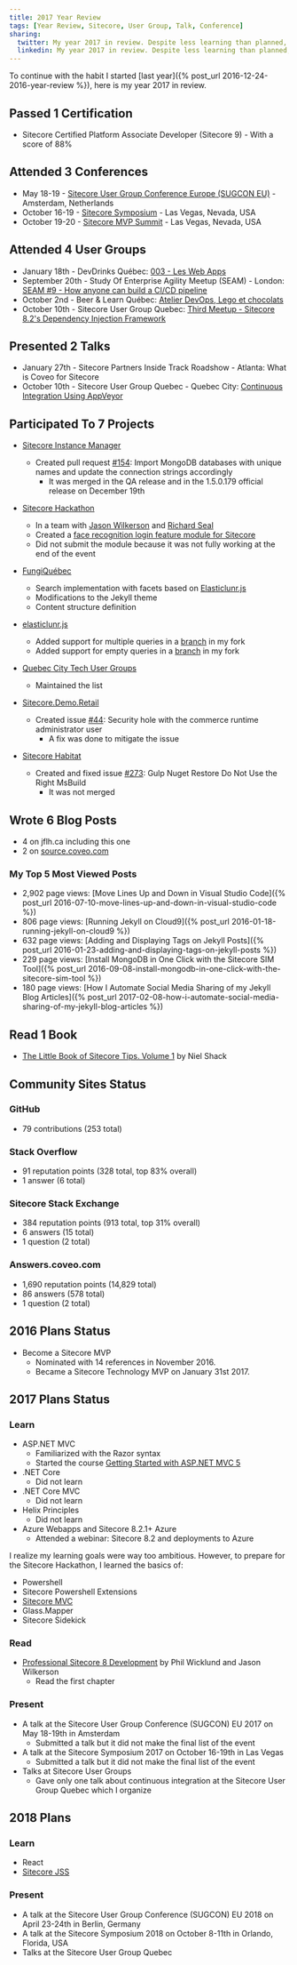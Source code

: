 ```yaml
---
title: 2017 Year Review
tags: [Year Review, Sitecore, User Group, Talk, Conference]
sharing:
  twitter: My year 2017 in review. Despite less learning than planned, I did a lot! # Max 116 characters
  linkedin: My year 2017 in review. Despite less learning than planned, I did a lot!
---
```


To continue with the habit I started [last year]({% post_url 2016-12-24-2016-year-review %}), here is my year 2017 in review.

<!-- more -->

## Passed 1 Certification

* Sitecore Certified Platform Associate Developer (Sitecore 9) - With a score of 88%

## Attended 3 Conferences

* May 18-19 - [Sitecore User Group Conference Europe (SUGCON EU)](http://www.sugcon.eu/sugcon-europe-2017/) - Amsterdam, Netherlands
* October 16-19 - [Sitecore Symposium](https://www.sitecore.net/events/symposium-2017/) - Las Vegas, Nevada, USA
* October 19-20 - [Sitecore MVP Summit](https://mvp.sitecore.net/benefits) - Las Vegas, Nevada, USA

## Attended 4 User Groups

* January 18th - DevDrinks Québec: [003 - Les Web Apps](https://www.facebook.com/events/1589281908046526/)
* September 20th - Study Of Enterprise Agility Meetup (SEAM) - London: [SEAM #9 - How anyone can build a CI/CD pipeline](https://www.meetup.com/Study-Of-Enterprise-Agility-Meetup/events/242250719/)
* October 2nd - Beer & Learn Québec: [Atelier DevOps, Lego et chocolats](https://www.eventbrite.ca/e/billets-atelier-devops-lego-et-chocolats-38060614322)
* October 10th - Sitecore User Group Quebec: [Third Meetup - Sitecore 8.2's Dependency Injection Framework](https://www.meetup.com/Sitecore-User-Group-Quebec/events/243512534/)

## Presented 2 Talks

* January 27th - Sitecore Partners Inside Track Roadshow - Atlanta: What is Coveo for Sitecore
* October 10th - Sitecore User Group Quebec - Quebec City: [Continuous Integration Using AppVeyor](https://www.meetup.com/Sitecore-User-Group-Quebec/events/243512534/)

## Participated To 7 Projects

* [Sitecore Instance Manager](https://github.com/Sitecore/Sitecore-Instance-Manager)
  * Created pull request [#154](https://github.com/Sitecore/Sitecore-Instance-Manager/pull/154): Import MongoDB databases with unique names and update the connection strings accordingly
    * It was merged in the QA release and in the 1.5.0.179 official release on December 19th

* [Sitecore Hackathon](http://www.sitecorehackathon.org/sitecore-hackathon-2017/)
  * In a team with [Jason Wilkerson](https://twitter.com/longhorntaco) and [Richard Seal](https://twitter.com/rich_seal)
  * Created a [face recognition login feature module for Sitecore](https://github.com/LonghornTaco/Habitat)
  * Did not submit the module because it was not fully working at the end of the event

* [FungiQuébec](https://www.fungiquebec.ca)
  * Search implementation with facets based on [Elasticlunr.js](http://elasticlunr.com/)
  * Modifications to the Jekyll theme
  * Content structure definition

* [elasticlunr.js](https://github.com/weixsong/elasticlunr.js)
  * Added support for multiple queries in a [branch](https://github.com/jflheureux/elasticlunr.js/tree/multiple-queries) in my fork
  * Added support for empty queries in a [branch](https://github.com/jflheureux/elasticlunr.js/tree/empty-queries) in my fork

* [Quebec City Tech User Groups](https://github.com/jflheureux/Quebec-City-Tech-User-Groups)
  * Maintained the list

* [Sitecore.Demo.Retail](https://github.com/Sitecore/Sitecore.Demo.Retail)
  * Created issue [#44](https://github.com/Sitecore/Sitecore.Demo.Retail/issues/44): Security hole with the commerce runtime administrator user
    * A fix was done to mitigate the issue

* [Sitecore Habitat](https://github.com/Sitecore/Habitat)
  * Created and fixed issue [#273](https://github.com/Sitecore/Habitat/issues/273): Gulp Nuget Restore Do Not Use the Right MsBuild
    * It was not merged

## Wrote 6 Blog Posts

* 4 on jflh.ca including this one
* 2 on [source.coveo.com](http://source.coveo.com/)

### My Top 5 Most Viewed Posts

* 2,902 page views: [Move Lines Up and Down in Visual Studio Code]({% post_url 2016-07-10-move-lines-up-and-down-in-visual-studio-code %})
* 806 page views: [Running Jekyll on Cloud9]({% post_url 2016-01-18-running-jekyll-on-cloud9 %})
* 632 page views: [Adding and Displaying Tags on Jekyll Posts]({% post_url 2016-01-23-adding-and-displaying-tags-on-jekyll-posts %})
* 229 page views: [Install MongoDB in One Click with the Sitecore SIM Tool]({% post_url 2016-09-08-install-mongodb-in-one-click-with-the-sitecore-sim-tool %})
* 180 page views: [How I Automate Social Media Sharing of my Jekyll Blog Articles]({% post_url 2017-02-08-how-i-automate-social-media-sharing-of-my-jekyll-blog-articles %})

## Read 1 Book

* [The Little Book of Sitecore Tips. Volume 1](http://www.littlesitecorebook.com/) by Niel Shack

## Community Sites Status

### GitHub

* 79 contributions (253 total)

### Stack Overflow

* 91 reputation points (328 total, top 83% overall)
* 1 answer (6 total)

### Sitecore Stack Exchange

* 384 reputation points (913 total, top 31% overall)
* 6 answers (15 total)
* 1 question (2 total)

### Answers.coveo.com

* 1,690 reputation points (14,829 total)
* 86 answers (578 total)
* 1 question (2 total)

## 2016 Plans Status

* Become a Sitecore MVP
  * Nominated with 14 references in November 2016.
  * Became a Sitecore Technology MVP on January 31st 2017.

## 2017 Plans Status

### Learn

* ASP.NET MVC
  * Familiarized with the Razor syntax
  * Started the course [Getting Started with ASP.NET MVC 5](https://docs.microsoft.com/en-us/aspnet/mvc/overview/getting-started/introduction/)
* .NET Core
  * Did not learn
* .NET Core MVC
  * Did not learn
* Helix Principles
  * Did not learn
* Azure Webapps and Sitecore 8.2.1+ Azure
  * Attended a webinar: Sitecore 8.2 and deployments to Azure

I realize my learning goals were way too ambitious. However, to prepare for the Sitecore Hackathon, I learned the basics of:
* Powershell
* Sitecore Powershell Extensions
* [Sitecore MVC](http://sitecore-community.github.io/docs/sitecore-mvc/creating-project/)
* Glass.Mapper
* Sitecore Sidekick

### Read

* [Professional Sitecore 8 Development](http://www.apress.com/us/book/9781484222911) by Phil Wicklund and Jason Wilkerson
  * Read the first chapter

### Present

* A talk at the Sitecore User Group Conference (SUGCON) EU 2017 on May 18-19th in Amsterdam
  * Submitted a talk but it did not make the final list of the event
* A talk at the Sitecore Symposium 2017 on October 16-19th in Las Vegas
  * Submitted a talk but it did not make the final list of the event
* Talks at Sitecore User Groups
  * Gave only one talk about continuous integration at the Sitecore User Group Quebec which I organize

## 2018 Plans

### Learn

* React
* [Sitecore JSS](https://jss.sitecore.net/)

### Present

* A talk at the Sitecore User Group Conference (SUGCON) EU 2018 on April 23-24th in Berlin, Germany
* A talk at the Sitecore Symposium 2018 on October 8-11th in Orlando, Florida, USA
* Talks at the Sitecore User Group Quebec